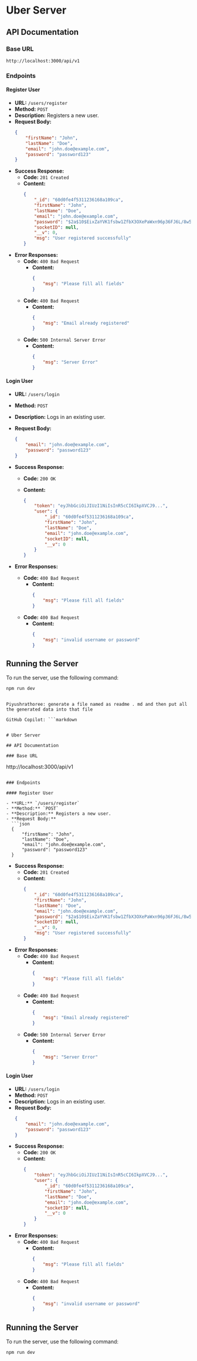 
# Uber Server

## API Documentation

### Base URL

```
http://localhost:3000/api/v1
```

### Endpoints

#### Register User

- **URL:** `/users/register`
- **Method:** `POST`
- **Description:** Registers a new user.
- **Request Body:**
  ```json
  {
      "firstName": "John",
      "lastName": "Doe",
      "email": "john.doe@example.com",
      "password": "password123"
  }
  ```
- **Success Response:**
  - **Code:** `201 Created`
  - **Content:**
    ```json
    {
        "_id": "60d0fe4f5311236168a109ca",
        "firstName": "John",
        "lastName": "Doe",
        "email": "john.doe@example.com",
        "password": "$2a$10$EixZaYVK1fsbw1ZfbX3OXePaWxn96p36FJ6L/8w5v5z5z5z5z5z5z5z",
        "socketID": null,
        "__v": 0,
        "msg": "User registered successfully"
    }
    ```
- **Error Responses:**
  - **Code:** `400 Bad Request`
    - **Content:**
      ```json
      {
          "msg": "Please fill all fields"
      }
      ```
  - **Code:** `400 Bad Request`
    - **Content:**
      ```json
      {
          "msg": "Email already registered"
      }
      ```
  - **Code:** `500 Internal Server Error`
    - **Content:**
      ```json
      {
          "msg": "Server Error"
      }
      ```

#### Login User

- **URL:** `/users/login`
- **Method:** `POST`
- **Description:** Logs in an existing user.
- **Request Body:**
  ```json
  {
      "email": "john.doe@example.com",
      "password": "password123"
  }
  ```
- **Success Response:**


  - **Code:** `200 OK`


  - **Content:**
    ```json
    {
        "token": "eyJhbGciOiJIUzI1NiIsInR5cCI6IkpXVCJ9...",
        "user": {
            "_id": "60d0fe4f5311236168a109ca",
            "firstName": "John",
            "lastName": "Doe",
            "email": "john.doe@example.com",
            "socketID": null,
            "__v": 0
        }
    }
    ```
- **Error Responses:**
  - **Code:** `400 Bad Request`
    - **Content:**
      ```json
      {
          "msg": "Please fill all fields"
      }
      ```
  - **Code:** `400 Bad Request`
    - **Content:**
      ```json
      {
          "msg": "invalid username or password"
      }
      ```

## Running the Server

To run the server, use the following command:

```sh
npm run dev
```
```

Piyushrathoree: generate a file named as readme . md and then put all the generated data into that file

GitHub Copilot: ```markdown


# Uber Server

## API Documentation

### Base URL

```
http://localhost:3000/api/v1
```

### Endpoints

#### Register User

- **URL:** `/users/register`
- **Method:** `POST`
- **Description:** Registers a new user.
- **Request Body:**
  ```json
  {
      "firstName": "John",
      "lastName": "Doe",
      "email": "john.doe@example.com",
      "password": "password123"
  }
  ```
- **Success Response:**
  - **Code:** `201 Created`
  - **Content:**
    ```json
    {
        "_id": "60d0fe4f5311236168a109ca",
        "firstName": "John",
        "lastName": "Doe",
        "email": "john.doe@example.com",
        "password": "$2a$10$EixZaYVK1fsbw1ZfbX3OXePaWxn96p36FJ6L/8w5v5z5z5z5z5z5z5z",
        "socketID": null,
        "__v": 0,
        "msg": "User registered successfully"
    }
    ```
- **Error Responses:**
  - **Code:** `400 Bad Request`
    - **Content:**
      ```json
      {
          "msg": "Please fill all fields"
      }
      ```
  - **Code:** `400 Bad Request`
    - **Content:**
      ```json
      {
          "msg": "Email already registered"
      }
      ```
  - **Code:** `500 Internal Server Error`
    - **Content:**
      ```json
      {
          "msg": "Server Error"
      }
      ```

#### Login User

- **URL:** `/users/login`
- **Method:** `POST`
- **Description:** Logs in an existing user.
- **Request Body:**
  ```json
  {
      "email": "john.doe@example.com",
      "password": "password123"
  }
  ```
- **Success Response:**
  - **Code:** `200 OK`
  - **Content:**
    ```json
    {
        "token": "eyJhbGciOiJIUzI1NiIsInR5cCI6IkpXVCJ9...",
        "user": {
            "_id": "60d0fe4f5311236168a109ca",
            "firstName": "John",
            "lastName": "Doe",
            "email": "john.doe@example.com",
            "socketID": null,
            "__v": 0
        }
    }
    ```
- **Error Responses:**
  - **Code:** `400 Bad Request`
    - **Content:**
      ```json
      {
          "msg": "Please fill all fields"
      }
      ```
  - **Code:** `400 Bad Request`
    - **Content:**
      ```json
      {
          "msg": "invalid username or password"
      }
      ```

## Running the Server

To run the server, use the following command:

```sh
npm run dev
```
```